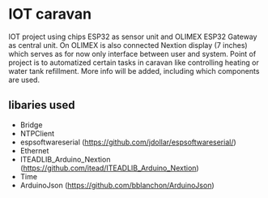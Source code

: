 # IOT caravan

IOT project using chips ESP32 as sensor unit and OLIMEX ESP32 Gateway as central unit.
On OLIMEX is also connected Nextion display (7 inches) which serves as for now only interface between user and system.
Point of project is to automatized certain tasks in caravan like controlling heating or water tank refillment.
More info will be added, including which components are used.

## libaries used
+ Bridge
+ NTPClient
+ espsoftwareserial (https://github.com/jdollar/espsoftwareserial/)
+ Ethernet
+ ITEADLIB_Arduino_Nextion (https://github.com/itead/ITEADLIB_Arduino_Nextion)
+ Time
+ ArduinoJson (https://github.com/bblanchon/ArduinoJson)
